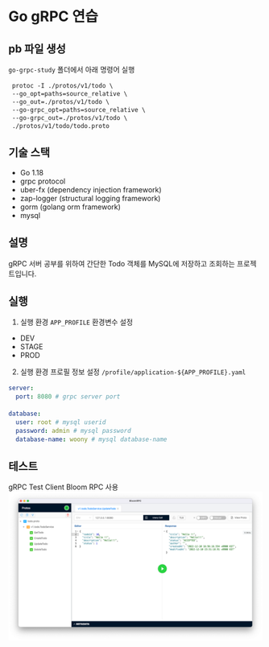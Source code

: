 # Go gRPC 연습

## pb 파일 생성

`go-grpc-study` 폴더에서 아래 명령어 실행
```shell
 protoc -I ./protos/v1/todo \
 --go_opt=paths=source_relative \
 --go_out=./protos/v1/todo \
 --go-grpc_opt=paths=source_relative \
 --go-grpc_out=./protos/v1/todo \
 ./protos/v1/todo/todo.proto
```

## 기술 스택
- Go 1.18
- grpc protocol
- uber-fx (dependency injection framework)
- zap-logger (structural logging framework)
- gorm (golang orm framework)
- mysql

## 설명
gRPC 서버 공부를 위하여 간단한 Todo 객체를 MySQL에 저장하고 조회하는 프로젝트입니다.

## 실행
1. 실행 환경 `APP_PROFILE` 환경변수 설정
  - DEV
  - STAGE
  - PROD

2. 실행 환경 프로필 정보 설정 `/profile/application-${APP_PROFILE}.yaml`
```yaml
server:
  port: 8080 # grpc server port

database:
  user: root # mysql userid
  password: admin # mysql password
  database-name: woony # mysql database-name
```

## 테스트
gRPC Test Client Bloom RPC 사용
![img.png](img.png)
